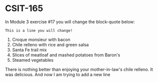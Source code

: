 # CSIT-165

In Module 3 exercise #17 you will change the block-quote below:

`This is a line you will change!`

1) Croque monsieur with bacon
2) Chile relleno with rice and green salsa
3) Santa Fe trail mix
4) Slices of meatloaf and mashed potatoes from Baron's
5) Steamed vegetables

There is nothing better than enjoying your mother-in-law's chile relleno.  It was delicious.
And now I am trying to add a new line
